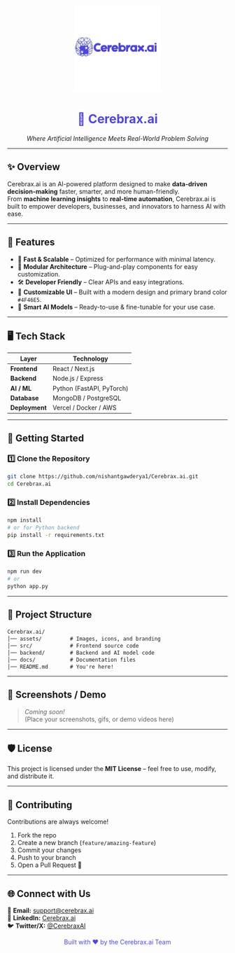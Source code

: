 <!-- Project Logo -->
<p align="center">
  <img src="client/src/assets/logo1.svg" alt="Cerebrax.ai Logo" width="200" />
</p>

<h1 align="center" style="color:#4F46E5;">🧠 Cerebrax.ai</h1>
<p align="center">
  <i>Where Artificial Intelligence Meets Real-World Problem Solving</i>
</p>

---

## ✨ Overview  
Cerebrax.ai is an AI-powered platform designed to make **data-driven decision-making** faster, smarter, and more human-friendly.  
From **machine learning insights** to **real-time automation**, Cerebrax.ai is built to empower developers, businesses, and innovators to harness AI with ease.

---

## 🎯 Features  
- 🚀 **Fast & Scalable** – Optimized for performance with minimal latency.  
- 🧩 **Modular Architecture** – Plug-and-play components for easy customization.  
- 🛠 **Developer Friendly** – Clear APIs and easy integrations.  
- 🎨 **Customizable UI** – Built with a modern design and primary brand color `#4F46E5`.  
- 🤖 **Smart AI Models** – Ready-to-use & fine-tunable for your use case.

---

## 🖥 Tech Stack  
| Layer              | Technology |
|--------------------|------------|
| **Frontend**       | React / Next.js |
| **Backend**        | Node.js / Express |
| **AI / ML**        | Python (FastAPI, PyTorch) |
| **Database**       | MongoDB / PostgreSQL |
| **Deployment**     | Vercel / Docker / AWS |

---

## 🚦 Getting Started  

### 1️⃣ Clone the Repository  
```bash
git clone https://github.com/nishantgawderya1/Cerebrax.ai.git
cd Cerebrax.ai
```

### 2️⃣ Install Dependencies  
```bash
npm install
# or for Python backend
pip install -r requirements.txt
```

### 3️⃣ Run the Application  
```bash
npm run dev
# or
python app.py
```

---

## 📌 Project Structure  
```
Cerebrax.ai/
│── assets/         # Images, icons, and branding
│── src/            # Frontend source code
│── backend/        # Backend and AI model code
│── docs/           # Documentation files
│── README.md       # You're here!
```

---

## 📸 Screenshots / Demo  
> _Coming soon!_  
(Place your screenshots, gifs, or demo videos here)

---

## 🛡 License  
This project is licensed under the **MIT License** – feel free to use, modify, and distribute it.

---

## 🤝 Contributing  
Contributions are always welcome!  
1. Fork the repo  
2. Create a new branch (`feature/amazing-feature`)  
3. Commit your changes  
4. Push to your branch  
5. Open a Pull Request 🚀

---

## 🌐 Connect with Us  
📧 **Email:** support@cerebrax.ai  
💼 **LinkedIn:** [Cerebrax.ai](https://linkedin.com/company/cerebrax-ai)  
🐦 **Twitter/X:** [@CerebraxAI](https://twitter.com/CerebraxAI)  

<p align="center" style="color:#4F46E5;">
  Built with ❤️ by the Cerebrax.ai Team
</p>
